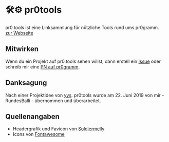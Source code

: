 # :hammer_and_wrench::gear: pr0tools
pr0.tools ist eine Linksammlung für nützliche Tools rund ums pr0gramm.  
[zur Webseite](https://pr0.tools)  

## Mitwirken
Wenn du ein Projekt auf pr0.tools sehen willst, dann erstell ein [Issue](https://github.com/RundesBalli/pr0tools/issues/new) oder schreib mir eine [PN auf pr0gramm](https://pr0gramm.com/inbox/messages/RundesBalli).  

## Danksagung
Nach einer Projektidee von [yys](https://pr0gramm.com/user/yys). pr0tools wurde am 22. Juni 2019 von mir - RundesBalli - übernommen und überarbeitet.

## Quellenangaben
- Headergrafik und Favicon von [Soldiermelly](https://pr0gramm.com/user/Soldiermelly)
- Icons von [Fontawesome](https://fontawesome.com)